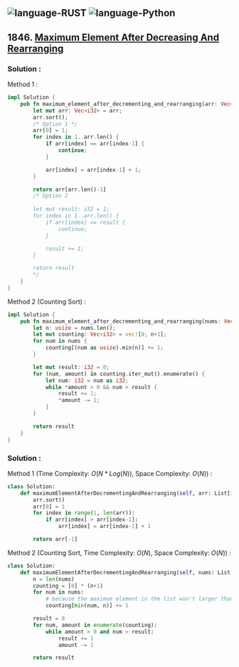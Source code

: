 ![language-RUST](https://img.shields.io/badge/RUST-8d4004?style=for-the-badge&logo=RUST)
![language-Python](https://img.shields.io/badge/Python-ffd43b?style=for-the-badge&logo=PYTHON)
---

## 1846. [Maximum Element After Decreasing And Rearranging](https://leetcode.com/problems/maximum-element-after-decreasing-and-rearranging)

### Solution :

Method 1 :
```rust
impl Solution {
    pub fn maximum_element_after_decrementing_and_rearranging(arr: Vec<i32>) -> i32 {
        let mut arr: Vec<i32> = arr;
        arr.sort();
        /* Option 1 */
        arr[0] = 1;
        for index in 1..arr.len() {
            if arr[index] == arr[index-1] {
                continue;
            }

            arr[index] = arr[index-1] + 1;
        }

        return arr[arr.len()-1]
        /* Option 2
        
        let mut result: i32 = 1;
        for index in 1..arr.len() {
            if arr[index] <= result {
                continue;
            }

            result += 1;
        }

        return result
        */
    }
}
```

Method 2 (Counting Sort) :
```rust
impl Solution {
    pub fn maximum_element_after_decrementing_and_rearranging(nums: Vec<i32>) -> i32 {
        let n: usize = nums.len();
        let mut counting: Vec<i32> = vec![0; n+1];
        for num in nums {
            counting[(num as usize).min(n)] += 1;
        }

        let mut result: i32 = 0;
        for (num, amount) in counting.iter_mut().enumerate() {
            let num: i32 = num as i32;
            while *amount > 0 && num > result {
                result += 1;
                *amount -= 1;
            }
        }

        return result
    }
}
```

### Solution :

Method 1 (Time Complexity: $O(N*Log(N))$, Space Complexity: $O(N)$) :
```python
class Solution:
    def maximumElementAfterDecrementingAndRearranging(self, arr: List[int]) -> int:
        arr.sort()
        arr[0] = 1
        for index in range(1, len(arr)):
            if arr[index] > arr[index-1]:
                arr[index] = arr[index-1] + 1

        return arr[-1]
```

Method 2 (Counting Sort, Time Complexity: $O(N)$, Space Complexity: $O(N)$) :
```python
class Solution:
    def maximumElementAfterDecrementingAndRearranging(self, nums: List[int]) -> int:
        n = len(nums)
        counting = [0] * (n+1)
        for num in nums:
            # because the maximum element in the list won't larger than the list length, so we can say that when `num > n` then we treat it as `n`.
            counting[min(num, n)] += 1

        result = 0
        for num, amount in enumerate(counting):
            while amount > 0 and num > result:
                result += 1
                amount -= 1

        return result
```
